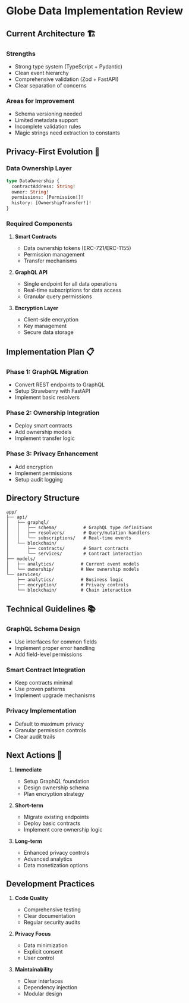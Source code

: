 # Globe Data Implementation Review

## Current Architecture 🏗️

### Strengths

- Strong type system (TypeScript + Pydantic)
- Clean event hierarchy
- Comprehensive validation (Zod + FastAPI)
- Clear separation of concerns

### Areas for Improvement

- Schema versioning needed
- Limited metadata support
- Incomplete validation rules
- Magic strings need extraction to constants

## Privacy-First Evolution 🔐

### Data Ownership Layer

```graphql
type DataOwnership {
  contractAddress: String!
  owner: String!
  permissions: [Permission!]!
  history: [OwnershipTransfer!]!
}
```

### Required Components

1. **Smart Contracts**

   - Data ownership tokens (ERC-721/ERC-1155)
   - Permission management
   - Transfer mechanisms

2. **GraphQL API**

   - Single endpoint for all data operations
   - Real-time subscriptions for data access
   - Granular query permissions

3. **Encryption Layer**
   - Client-side encryption
   - Key management
   - Secure data storage

## Implementation Plan 📋

### Phase 1: GraphQL Migration

- Convert REST endpoints to GraphQL
- Setup Strawberry with FastAPI
- Implement basic resolvers

### Phase 2: Ownership Integration

- Deploy smart contracts
- Add ownership models
- Implement transfer logic

### Phase 3: Privacy Enhancement

- Add encryption
- Implement permissions
- Setup audit logging

## Directory Structure

```plaintext
app/
├── api/
│   ├── graphql/
│   │   ├── schema/          # GraphQL type definitions
│   │   ├── resolvers/       # Query/mutation handlers
│   │   └── subscriptions/   # Real-time events
│   └── blockchain/
│       ├── contracts/       # Smart contracts
│       └── services/        # Contract interaction
├── models/
│   ├── analytics/          # Current event models
│   └── ownership/          # New ownership models
└── services/
    ├── analytics/          # Business logic
    ├── encryption/         # Privacy controls
    └── blockchain/         # Chain interaction
```

## Technical Guidelines 📚

### GraphQL Schema Design

- Use interfaces for common fields
- Implement proper error handling
- Add field-level permissions

### Smart Contract Integration

- Keep contracts minimal
- Use proven patterns
- Implement upgrade mechanisms

### Privacy Implementation

- Default to maximum privacy
- Granular permission controls
- Clear audit trails

## Next Actions 🎯

1. **Immediate**

   - Setup GraphQL foundation
   - Design ownership schema
   - Plan encryption strategy

2. **Short-term**

   - Migrate existing endpoints
   - Deploy basic contracts
   - Implement core ownership logic

3. **Long-term**
   - Enhanced privacy controls
   - Advanced analytics
   - Data monetization options

## Development Practices

1. **Code Quality**

   - Comprehensive testing
   - Clear documentation
   - Regular security audits

2. **Privacy Focus**

   - Data minimization
   - Explicit consent
   - User control

3. **Maintainability**
   - Clear interfaces
   - Dependency injection
   - Modular design
